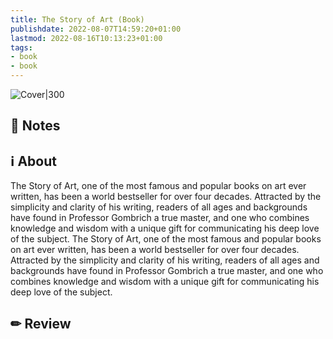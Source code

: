 ```yaml
---
title: The Story of Art (Book)
publishdate: 2022-08-07T14:59:20+01:00
lastmod: 2022-08-16T10:13:23+01:00
tags: 
- book
- book
---
```








![Cover|300](https://i.gr-assets.com/images/S/compressed.photo.goodreads.com/books/1311840836l/909524.jpg)



## 📝 Notes







## ℹ️ About



The Story of Art, one of the most famous and popular books on art ever written, has been a world bestseller for over four decades. Attracted by the simplicity and clarity of his writing, readers of all ages and backgrounds have found in Professor Gombrich a true master, and one who combines knowledge and wisdom with a unique gift for communicating his deep love of the subject. The Story of Art, one of the most famous and popular books on art ever written, has been a world bestseller for over four decades. Attracted by the simplicity and clarity of his writing, readers of all ages and backgrounds have found in Professor Gombrich a true master, and one who combines knowledge and wisdom with a unique gift for communicating his deep love of the subject.



## ✏ Review







